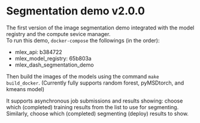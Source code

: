 # Segmentation demo v2.0.0

The first version of the image segmentation demo integrated with the model registry and the compute sevice manager.  
To run this demo, `docker-compose` the followings (in the order):  
-	mlex\_api: b384722  
-	mlex\_model\_registry: 65b803a     
-  mlex\_dash\_segmentation\_demo

Then build the images of the models using the command `make build_docker`. (Currently fully supports random forest, pyMSDtorch, and kmeans model) 

It supports asynchronous job submissions and results showing: choose which (completed) training results from the list to use for segmenting. Similarly, choose which (completed) segmenting (deploy) results to show.
 

